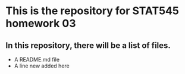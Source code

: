 # This is the repository for STAT545 homework 03
## In this repository, there will be a list of files.
* A README.md file
* A line new added here